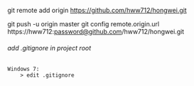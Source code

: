 ﻿git remote add origin https://github.com/hww712/hongwei.git

git push -u origin master
git config remote.origin.url https://hww712:password@github.com/hww712/hongwei.git



###### add .gitignore in project root

    Windows 7:
        > edit .gitignore



